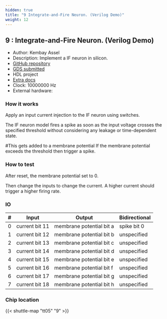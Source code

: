 ```yaml
---
hidden: true
title: "9 Integrate-and-Fire Neuron. (Verilog Demo)"
weight: 12
---
```


## 9 : Integrate-and-Fire Neuron. (Verilog Demo)

* Author: Kembay  Assel
* Description: Implement a IF neuron in silicon.
* [GitHub repository](https://github.com/mountains-high/tt05-mountains-high-if)
* [GDS submitted](https://github.com/mountains-high/tt05-mountains-high-if/actions/runs/6740782751)
* HDL project
* [Extra docs]()
* Clock: 10000000 Hz
* External hardware: 



### How it works

Apply an input current injection to the IF neuron using switches.

The IF neuron model fires a spike as soon as the input voltage crosses
the specified threshold without considering any leakage or time-dependent state.

#This gets added to a membrane potential
If the membrane potential exceeds the threshold then trigger a spike.


### How to test

After reset, the membrane potential set to 0.

Then change the inputs to change the current. A higher current should trigger a higher firing rate.


### IO

| # | Input        | Output       | Bidirectional      |
|---|--------------|--------------| -------------------|
| 0 | current bit 11  | membrane potential bit a | spike bit 0 |
| 1 | current bit 12  | membrane potential bit b | unspecified |
| 2 | current bit 13  | membrane potential bit c | unspecified |
| 3 | current bit 14  | membrane potential bit d | unspecified |
| 4 | current bit 15  | membrane potential bit e | unspecified |
| 5 | current bit 16  | membrane potential bit f | unspecified |
| 6 | current bit 17  | membrane potential bit g | unspecified |
| 7 | current bit 18  | membrane potential bit h | unspecified |

### Chip location

{{< shuttle-map "tt05" "9" >}}
